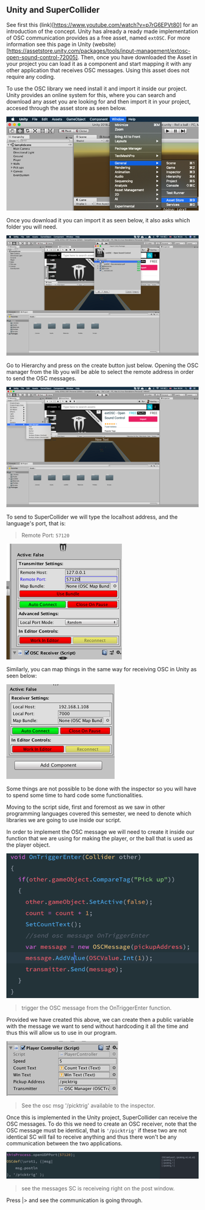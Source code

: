 ## Unity and SuperCollider
See first this (link)[https://www.youtube.com/watch?v=p7rG6EPVt80] for
an introduction of the concept. Unity has already a ready made
implementation of OSC communication provides as a free asset, named
`extOSC`. For more information see this page in Unity
(website)[https://assetstore.unity.com/packages/tools/input-management/extosc-open-sound-control-72005].  Then, once you have downloaded the Asset in your project you can load it as a component and start mapping it with any other application that receives OSC messages. Using this asset does not require any coding.

To use the OSC library we need install it and import it inside our
project. Unity provides an online system for this, where you can search
and download any asset you are looking for and then import it in your
project, accesed through the asset store as seen below.

![](./images/assetstoreOSC.png)

Once you download it you can import it as seen below, it also asks which
folder you will need.

![](./images/importOSClib.png)

Go to Hierarchy and press on the create button just below. Opening the
OSC manager from the lib you will be able to select the remote address
in order to send the OSC messages.  

![](./images/oscManager.png)

To send to SuperCollider we will type the localhost address, and the
language's port, that is:

> Remote Port: `57120`

![](./images/oscRemoteManager.png)

Similarly, you can map things in the same way for receiving OSC in Unity
as seen below:

![](./images/oscLocalManager.png)

Some things are not possible to be done with the inspector so you will
have to spend some time to hard code some functionalities.  

Moving to the script side, first and foremost as we saw in other
programming languages covered this semester, we need to denote which
libraries we are going to use inside our script.

In order to implement the OSC message we will need to create it inside
our function that we are using for making the player, or the ball that
is used as the player object.

![](./images/codeOSCUnity.png)
 > trigger the OSC message from the OnTriggerEnter function.

 Provided we have created this above, we can create then a public
variable with the message we want to send without hardcoding it all the
time and thus this will allow us to use in our program.  

 ![](./images/oscSendMessage.png)

 > See the osc msg '/picktrig' available to the inspector.

 Once this is implemented in the Unity project, SuperCollider can
receive the OSC messages. To do this we need to create an OSC receiver,
note that the OSC message must be identical, that is `'/picktrig'` if
these two are not identical SC will fail to receive anything and thus
there won't be any communication between the two applications.

 ![](./images/oscSCReceiver.png)
 > see the messages SC is receiveing right on the post window.

Press |> and see the communication is going through.
